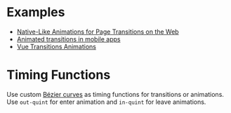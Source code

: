 # Examples

- [Native-Like Animations for Page Transitions on the Web](https://css-tricks.com/native-like-animations-for-page-transitions-on-the-web/)
- [Animated transitions in mobile apps](https://blog.marvelapp.com/animated-transitions-in-mobile-apps/)
- [Vue Transitions Animations](https://snipcart.com/blog/vuejs-transitions-animations)

# Timing Functions

Use custom [Bézier curves](https://css-tricks.com/snippets/sass/easing-map-get-function/) as timing functions for transitions or animations. Use `out-quint` for enter animation and `in-quint` for leave animations.
